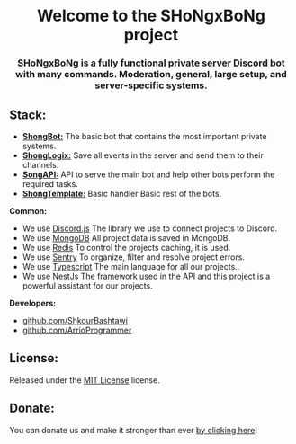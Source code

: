 <h1 align="center">
  <br>
  Welcome to the SHoNgxBoNg project
 <br>
</h1>

<h3 align=center>SHoNgxBoNg is a fully functional private server Discord bot with many commands. Moderation, general, large setup, and server-specific systems.</h3>

## Stack:

- **[ShongBot:](https://github.com/1SHoNgxBoNg/ShongBot)** The basic bot that contains the most important private systems.
- **[ShongLogix:](https://github.com/1SHoNgxBoNg/ShongLogix)** Save all events in the server and send them to their channels.
- **[SongAPI:](https://github.com/1SHoNgxBoNg/ShongAPI)** API to serve the main bot and help other bots perform the required tasks.
- **[ShongTemplate:](https://github.com/1SHoNgxBoNg/ShongTemplate)** Basic handler Basic rest of the bots.

**Common:** 
- We use [Discord.js](https://github.com/discordjs/discord.js) The library we use to connect projects to Discord.
- We use [MongoDB](https://www.mongodb.com/) All project data is saved in MongoDB.
- We use [Redis](https://redis.io) To control the projects caching, it is used.
- We use [Sentry](https://sentry.io/) To organize, filter and resolve project errors.
- We use [Typescript](https://www.typescriptlang.org/) The main language for all our projects..
- We use [NestJs](https://www.nestjs.com/) The framework used in the API and this project is a powerful assistant for our projects.

**Developers:**
- [github.com/ShkourBashtawi](https://github.com/ShkourBashtawi)
- [github.com/ArrioProgrammer](https://github.com/ArrioProgrammer)

## License:

Released under the [MIT License](https://choosealicense.com/licenses/mit) license.

## Donate:

You can donate us and make it stronger than ever [by clicking here](https://paypal.me/shkour)!
